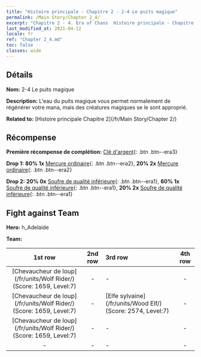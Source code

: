 ```yaml
---
title: "Histoire principale - Chapitre 2 - 2-4 Le puits magique"
permalink: /Main Story/Chapter 2_4/
excerpt: "Chapitre 2 - 4. Era of Chaos  Histoire principale - Chapitre 2_4. 2-4 Le puits magique"
last_modified_at: 2021-04-12
locale: fr
ref: "Chapter 2_4.md"
toc: false
classes: wide
---
```


## Détails

 **Nom:** 2-4 Le puits magique

 **Description:** L'eau du puits magique vous permet normalement de régénérer votre mana, mais des créatures magiques se le sont approprié.

 **Related to:** [Histoire principale Chapitre 2](/fr/Main Story/Chapter 2/)

## Récompense

 **Première récompense de complétion:** [Clé d'argent](/fr/Items/con_693/){: .btn .btn--era3}

 **Drop 1:** **80% 1x** [Mercure ordinaire](/fr/Items/mat_8/){: .btn .btn--era2}, **20% 2x** [Mercure ordinaire](/fr/Items/mat_8/){: .btn .btn--era2}

 **Drop 2:** **20% 0x** [Soufre de qualité inférieure](/fr/Items/mat_3/){: .btn .btn--era1}, **60% 1x** [Soufre de qualité inférieure](/fr/Items/mat_3/){: .btn .btn--era1}, **20% 2x** [Soufre de qualité inférieure](/fr/Items/mat_3/){: .btn .btn--era1}


## Fight against Team
 **Hero:** h_Adelaide

 **Team:**


  | 1st row | 2nd row | 3rd row | 4th row |
  |:----:|:----:|:----|:----:|
  | [Chevaucheur de loup](/fr/units/Wolf Rider/) (Score: 1659, Level:7)  | - | - | - |
  | [Chevaucheur de loup](/fr/units/Wolf Rider/) (Score: 1659, Level:7)  | - | [Elfe sylvaine](/fr/units/Wood Elf/) (Score: 2574, Level:7)  | - |
  | [Chevaucheur de loup](/fr/units/Wolf Rider/) (Score: 1659, Level:7)  | - | - | - |
  | - | - | - | - |


